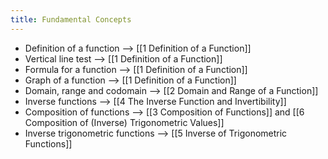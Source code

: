 ```yaml
---
title: Fundamental Concepts
---
```


- Definition of a function --> [[1 Definition of a Function]]
- Vertical line test --> [[1 Definition of a Function]]
- Formula for a function --> [[1 Definition of a Function]]
- Graph of a function --> [[1 Definition of a Function]]
- Domain, range and codomain --> [[2 Domain and Range of a Function]]
- Inverse functions --> [[4 The Inverse Function and Invertibility]]
- Composition of functions --> [[3 Composition of Functions]] and [[6 Composition of (Inverse) Trigonometric Values]]
- Inverse trigonometric functions --> [[5 Inverse of Trigonometric Functions]]
